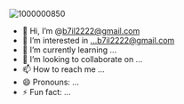 ![1000000850](https://github.com/user-attachments/assets/14657b58-1a9f-4874-802e-524112112a93)
- 👋 Hi, I’m @b7il2222@gmail.com
- 👀 I’m interested in ...b7il2222@gmail.com 
- 🌱 I’m currently learning ...
- 💞️ I’m looking to collaborate on ...
- 📫 How to reach me ...
- 😄 Pronouns: ...
- ⚡ Fun fact: ...

<!---
050898056/050898056 is a ✨ special ✨ repository because its `README.md` (this file) appears on your GitHub profile.
You can click the Preview link to take a look at your changes.
--->
